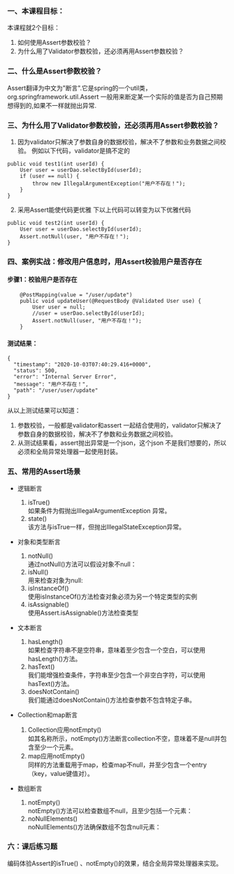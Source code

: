 ### 一、本课程目标：
本课程就2个目标：
1. 如何使用Assert参数校验？
2. 为什么用了Validator参数校验，还必须再用Assert参数校验？

### 二、什么是Assert参数校验？
Assert翻译为中文为"断言".它是spring的一个util类，org.springframework.util.Assert
一般用来断定某一个实际的值是否为自己预期想得到的,如果不一样就抛出异常.

### 三、为什么用了Validator参数校验，还必须再用Assert参数校验？
1. 因为validator只解决了参数自身的数据校验，解决不了参数和业务数据之间校验。
   例如以下代码，validator是搞不定的
``` 
public void test1(int userId) {
    User user = userDao.selectById(userId);
    if (user == null) {
        throw new IllegalArgumentException("用户不存在！");
    }
}
```
2. 采用Assert能使代码更优雅
下以上代码可以转变为以下优雅代码
``` 
public void test2(int userId) {
    User user = userDao.selectById(userId);
    Assert.notNull(user, "用户不存在！");
}
```

### 四、案例实战：修改用户信息时，用Assert校验用户是否存在

#### 步骤1：校验用户是否存在
``` 
    @PostMapping(value = "/user/update")
    public void updateUser(@RequestBody @Validated User use) {
        User user = null;
        //user = userDao.selectById(userId);
        Assert.notNull(user, "用户不存在！");
    }
```
#### 测试结果：
``` 
{
  "timestamp": "2020-10-03T07:40:29.416+0000",
  "status": 500,
  "error": "Internal Server Error",
  "message": "用户不存在！",
  "path": "/user/user/update"
}
```
从以上测试结果可以知道：
1. 参数校验，一般都是validator和assert 一起结合使用的，validator只解决了参数自身的数据校验，解决不了参数和业务数据之间校验。
2. 从测试结果看，assert抛出异常是一个json，这个json 不是我们想要的，所以必须和全局异常处理器一起使用封装。

### 五、常用的Assert场景
- 逻辑断言
  1. isTrue()  
如果条件为假抛出IllegalArgumentException 异常。
  1. state()  
该方法与isTrue一样，但抛出IllegalStateException异常。

- 对象和类型断言
  1. notNull()  
通过notNull()方法可以假设对象不null：
  1. isNull()  
用来检查对象为null:
  1. isInstanceOf()  
使用isInstanceOf()方法检查对象必须为另一个特定类型的实例
  1. isAssignable()  
使用Assert.isAssignable()方法检查类型

- 文本断言
  1. hasLength()    
如果检查字符串不是空符串，意味着至少包含一个空白，可以使用hasLength()方法。
  1. hasText()  
我们能增强检查条件，字符串至少包含一个非空白字符，可以使用hasText()方法。
  1. doesNotContain()    
 我们能通过doesNotContain()方法检查参数不包含特定子串。

- Collection和map断言  
  1. Collection应用notEmpty()  
如其名称所示，notEmpty()方法断言collection不空，意味着不是null并包含至少一个元素。
  1. map应用notEmpty()  
同样的方法重载用于map，检查map不null，并至少包含一个entry（key，value键值对）。

- 数组断言
  1. notEmpty()  
notEmpty()方法可以检查数组不null，且至少包括一个元素：
  1. noNullElements()  
noNullElements()方法确保数组不包含null元素：

### 六：课后练习题
编码体验Assert的isTrue() 、notEmpty()的效果，结合全局异常处理器来实现。